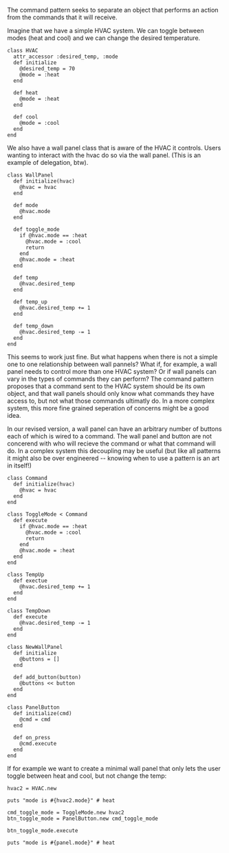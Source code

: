 The command pattern seeks to separate an object that performs an action from the commands that it will receive.

Imagine that we have a simple HVAC system. We can toggle between modes (heat and cool) and we can change the desired temperature.

```
class HVAC
  attr_accessor :desired_temp, :mode
  def initialize
    @desired_temp = 70
    @mode = :heat
  end

  def heat
    @mode = :heat
  end

  def cool
    @mode = :cool
  end
end
```

We also have a wall panel class that is aware of the HVAC it controls. Users wanting to interact with the hvac do so via the wall panel. (This is an example of delegation, btw).
```
class WallPanel
  def initialize(hvac)
    @hvac = hvac
  end

  def mode
    @hvac.mode
  end

  def toggle_mode
    if @hvac.mode == :heat
      @hvac.mode = :cool
      return
    end
    @hvac.mode = :heat
  end

  def temp
    @hvac.desired_temp
  end

  def temp_up
    @hvac.desired_temp += 1
  end

  def temp_down
    @hvac.desired_temp -= 1
  end
end
```

This seems to work just fine. But what happens when there is not a simple one to one relationship between wall pannels? What if, for example, a wall panel needs to control more than one HVAC system? Or if wall panels can vary in the types of commands they can perform? The command pattern proposes that a command sent to the HVAC system should be its own object, and that wall panels should only know what commands they have access to, but not what those commands ultimatly do. In a more complex system, this more fine grained seperation of concerns might be a good idea.

In our revised version, a wall panel can have an arbitrary number of buttons each of which is wired to a command. The wall panel and button are not concerend with who will recieve the command or what that command will do. In a complex system this decoupling may be useful (but like all patterns it might also be over engineered -- knowing when to use a pattern is an art in itself!)

```
class Command
  def initialize(hvac)
    @hvac = hvac
  end
end

class ToggleMode < Command
  def execute
    if @hvac.mode == :heat
      @hvac.mode = :cool
      return
    end
    @hvac.mode = :heat
  end
end

class TempUp
  def exectue
    @hvac.desired_temp += 1
  end
end

class TempDown
  def execute
    @hvac.desired_temp -= 1
  end
end

class NewWallPanel
  def initialize
    @buttons = []
  end

  def add_button(button)
    @buttons << button
  end
end

class PanelButton
  def initialize(cmd)
    @cmd = cmd
  end

  def on_press
    @cmd.execute
  end
end

```


If for example we want to create a minimal wall panel that only lets the user toggle between heat and cool, but not change the temp:

```
hvac2 = HVAC.new

puts "mode is #{hvac2.mode}" # heat

cmd_toggle_mode = ToggleMode.new hvac2
btn_toggle_mode = PanelButton.new cmd_toggle_mode

btn_toggle_mode.execute

puts "mode is #{panel.mode}" # heat
```